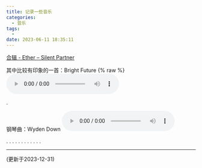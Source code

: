 ```yaml
---
title: 记录一些音乐
categories:
  - 音乐
tags:
  - 
date: 2023-06-11 18:35:11
---
```

[合辑 - Ether – Silent Partner](https://www.youtube.com/watch?v=j-eUXXW95Rg&list=RDr6En29azNBA&index=11)

其中比较有印象的一首：Bright Future
{% raw %}
<audio controls>
  <source src="/audio/0/2024/Silent Partner - Bright Future.mp3" type="audio/mpeg">
</audio>

.

钢琴曲：Wyden Down
<audio controls autoplay>
  <source src="/audio/0/2024/RIOPY - Wyden Down.mp3" type="audio/mpeg">
</audio>

.
.
.
.
.
.
.
.
.
.
.
.

---
(更新于2023-12-31)